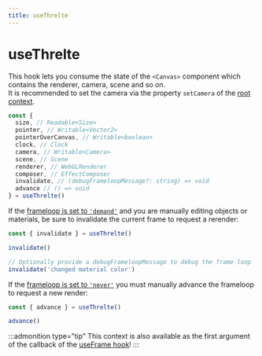 ```yaml
---
title: useThrelte
---
```


# useThrelte

This hook lets you consume the state of the `<Canvas>` component which contains the renderer, camera, scene and so on.  
It is recommended to set the camera via the property `setCamera` of the [root context](/docs/hooks/useThrelteRoot).

```ts
const {
  size, // Readable<Size>
  pointer, // Writable<Vector2>
  pointerOverCanvas, // Writable<boolean>
  clock, // Clock
  camera, // Writable<Camera>
  scene, // Scene
  renderer, // WebGLRenderer
  composer, // EffectComposer
  invalidate, // (debugFrameloopMessage?: string) => void
  advance // () => void
} = useThrelte()
```

If the [frameloop is set to `'demand'`](/docs/components/canvas) and you are manually editing objects or materials, be sure to invalidate the current frame to request a rerender:

```ts
const { invalidate } = useThrelte()

invalidate()

// Optionally provide a debugFrameloopMessage to debug the frame loop
invalidate('changed material color')
```

If the [frameloop is set to `'never'`](/docs/components/canvas) you must manually advance the frameloop to request a new render:

```ts
const { advance } = useThrelte()

advance()
```

:::admonition type="tip"
This context is also available as the first argument of the callback of the [useFrame hook](/docs/hooks/useFrame)!
:::
